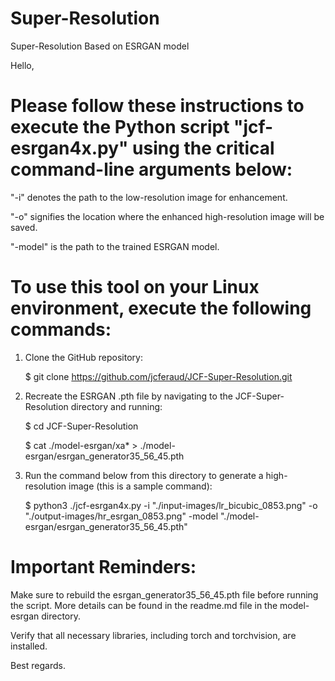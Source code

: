 # Super-Resolution
Super-Resolution Based on ESRGAN model


Hello,

# Please follow these instructions to execute the Python script "jcf-esrgan4x.py" using the critical command-line arguments below:

"-i" denotes the path to the low-resolution image for enhancement.

"-o" signifies the location where the enhanced high-resolution image will be saved.

"-model" is the path to the trained ESRGAN model.

# To use this tool on your Linux environment, execute the following commands:

1. Clone the GitHub repository:

   $ git clone https://github.com/jcferaud/JCF-Super-Resolution.git

2. Recreate the ESRGAN .pth file by navigating to the JCF-Super-Resolution directory and running:

   $ cd JCF-Super-Resolution

   $ cat ./model-esrgan/xa* > ./model-esrgan/esrgan_generator35_56_45.pth


3. Run the command below from this directory to generate a high-resolution image (this is a sample command):

   $ python3 ./jcf-esrgan4x.py -i "./input-images/lr_bicubic_0853.png" -o "./output-images/hr_esrgan_0853.png" -model "./model-esrgan/esrgan_generator35_56_45.pth"

# Important Reminders:

Make sure to rebuild the esrgan_generator35_56_45.pth file before running the script. More details can be found in the readme.md file in the model-esrgan directory.

Verify that all necessary libraries, including torch and torchvision, are installed.


Best regards.
